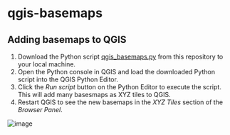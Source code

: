 # qgis-basemaps

## Adding basemaps to QGIS

1. Download the Python script [qgis_basemaps.py](https://github.com/opengeos/qgis-basemaps/blob/main/qgis_basemaps.py) from this repository to your local machine.
2. Open the Python console in QGIS and load the downloaded Python script into the QGIS Python Editor.
3. Click the _Run script_ button on the Python Editor to execute the script. This will add many basesmaps as XYZ tiles to QGIS.
4. Restart QGIS to see the new basemaps in the _XYZ Tiles_ section of the _Browser Panel_.

![image](https://github.com/user-attachments/assets/90062fa8-ab18-4e9e-9724-8c7bbdbb1f4b)
